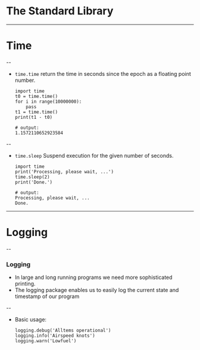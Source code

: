 # The Standard Library

---

# Time

--

-   `time.time` return the time in seconds since the epoch as a floating point number.

        import time
        t0 = time.time()
        for i in range(10000000):
            pass
        t1 = time.time()
        print(t1 - t0)

        # output:
        1.1572110652923584

--

-   `time.sleep` Suspend execution for the given number of seconds.

        import time
        print('Processing, please wait, ...')
        time.sleep(2)
        print('Done.')

        # output:
        Processing, please wait, ...
        Done.

---

# Logging

--
### Logging

-   In large and long running programs we need more sophisticated printing.
-   The logging package enables us to easily log the current state and timestamp of our program

--

-   Basic usage:

        logging.debug('Alltems operational')
        logging.info('Airspeed knots')
        logging.warn('Lowfuel')
